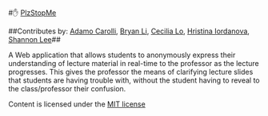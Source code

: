 #:raised_hand: [PlzStopMe](http://plzstop.me)

##Contributes by: [Adamo Carolli](https://github.com/adamocarolli), [Bryan Li](https://github.com/bryanlimy), [Cecilia Lo](https://github.com/cecilialo), [Hristina Iordanova](https://github.com/HrisIord), [Shannon Lee](https://github.com/ShannonKLee)##

A Web application that allows students to anonymously express their understanding of lecture material in real-time to the professor as the lecture progresses. This gives the professor the means of clarifying lecture slides that students are having trouble with, without the student having to reveal to the class/professor their confusion.

Content is licensed under the [MIT license](https://opensource.org/licenses/MIT)